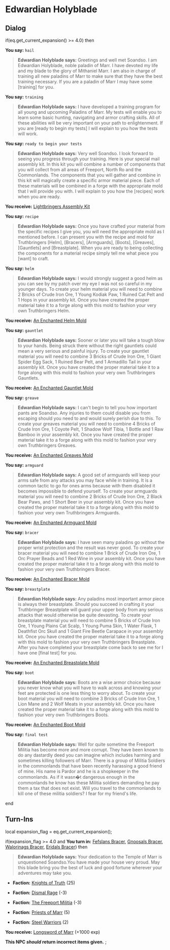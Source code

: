 # Edwardian Holyblade
## Dialog

if(eq.get_current_expansion() >= 4.0) then


**You say:** `hail`




>**Edwardian Holyblade says:** Greetings and well met Soandso. I am Edwardian Holyblade, noble paladin of Marr. I have devoted my life and my blade to the glory of Mithaniel Marr. I am also in charge of training all new paladins of Marr to make sure that they have the best training necessary. If you are a paladin of Marr I may have some [training] for you.


**You say:** `training`




>**Edwardian Holyblade says:** I have developed a training program for all young and upcoming Paladins of Marr. My tests will enable you to learn some basic hunting, navigating and armor crafting skills. All of these abilities will be very important on your path to enlightenment. If you are [ready to begin my tests] I will explain to you how the tests will work.


**You say:** `ready to begin your tests`




>**Edwardian Holyblade says:** Very well Soandso. I look forward to seeing you progress through your training. Here is your special mail assembly kit. In this kit you will combine a number of components that you will collect from all areas of Freeport, North Ro and the Commonlands. The components that you will gather and combine in this kit will magically create a specific armor material piece. Each of these materials will be combined in a forge with the appropriate mold that I will provide you with. I will explain to you how the [recipes] work when you are ready.



**You receive:**  [Lightbringers Assembly Kit](/item/17266)


**You say:** `recipe`




>**Edwardian Holyblade says:** Once you have crafted your material from the specific recipes I give you, you will need the appropriate mold as I mentioned before. I can present you with the recipe and mold for Truthbringers [Helm], [Bracers], [Armguards], [Boots], [Greaves], [Gauntlets] and [Breastplate]. When you are ready to being collecting the components for a material recipe simply tell me what piece you [want] to craft.


**You say:** `helm`




>**Edwardian Holyblade says:** I would strongly suggest a good helm as you can see by my patch over my eye I was not so careful in my younger days. To create your helm material you will need to combine 2 Bricks of Crude Iron Ore, 1 Young Kodiak Paw, 1 Ruined Cat Pelt and 1 Hops in your assembly kit. Once you have created the proper material take it to a forge along with this mold to fashion your very own Truthbringers Helm.



**You receive:**  [An Enchanted Helm Mold](/item/22610)


**You say:** `gauntlet`




>**Edwardian Holyblade says:** Sooner or later you will take a tough blow to your hands. Being struck there without the right gauntlets could mean a very serious and painful injury. To create your gauntlet material you will need to combine 3 Bricks of Crude Iron Ore, 1 Giant Spider Egg Sack, 1 Ruined Bear Pelt, and 1 Armadillo Tail in your assembly kit. Once you have created the proper material take it to a forge along with this mold to fashion your very own Truthbringers Gauntlets.



**You receive:**  [An Enchanted Gauntlet Mold](/item/22615)


**You say:** `greave`




>**Edwardian Holyblade says:** I can't begin to tell you how important pants are Soandso. Any injuries to them could disable you from escaping should you need to and would surely perish due to this. To create your greaves material you will need to combine 4 Bricks of Crude Iron Ore, 1 Coyote Pelt, 1 Shadow Wolf Tibia, 1 Bottle and 1 Raw Bamboo in your assembly kit. Once you have created the proper material take it to a forge along with this mold to fashion your very own Truthbringers Greaves.



**You receive:**  [An Enchanted Greaves Mold](/item/22614)


**You say:** `armguard`




>**Edwardian Holyblade says:** A good set of armguards will keep your arms safe from any attacks you may face while in training. It is a common tactic to go for ones arms because with them disabled it becomes impossible to defend yourself. To create your armguards material you will need to combine 2 Bricks of Crude Iron Ore, 2 Black Bear Paws, and 1 Short Beer in your assembly kit. Once you have created the proper material take it to a forge along with this mold to fashion your very own Truthbringers Armguards.



**You receive:**  [An Enchanted Armguard Mold](/item/22613)


**You say:** `bracer`




>**Edwardian Holyblade says:** I have seen many paladins go without the proper wrist protection and the result was never good. To create your bracer material you will need to combine 1 Brick of Crude Iron Ore, 1 Orc Prayer Beads and 1 Red Wine in your assembly kit. Once you have created the proper material take it to a forge along with this mold to fashion your very own Truthbringers Bracer.



**You receive:**  [An Enchanted Bracer Mold](/item/22611)


**You say:** `breastplate`




>**Edwardian Holyblade says:** Any paladins most important armor piece is always their breastplate. Should you succeed in crafting it your Truthbringer Breastplate will guard your upper body from any serious attacks that would otherwise be quite devasting. To create your breastplate material you will need to combine 5 Bricks of Crude Iron Ore, 1 Young Plains Cat Scalp, 1 Young Puma Skin, 1 Water Flask, 1 Deathfist Orc Skull and 1 Giant Fire Beetle Carapace in your assembly kit. Once you have created the proper material take it to a forge along with this mold to fashion your very own Truthbringers Breastplate. After you have completed your breastplate come back to see me for I have one [final test] for you.



**You receive:**  [An Enchanted Breastplate Mold](/item/22616)


**You say:** `boot`




>**Edwardian Holyblade says:** Boots are a wise armor choice because you never know what you will have to walk across and knowing your feet are protected is one less thing to worry about. To create your boot material you will need to combine 3 Bricks of Crude Iron Ore, 1 Lion Mane and 2 Wolf Meats in your assembly kit. Once you have created the proper material take it to a forge along with this mold to fashion your very own Truthbringers Boots.



**You receive:**  [An Enchanted Boot Mold](/item/22612)


**You say:** `final test`




>**Edwardian Holyblade says:** Well for quite sometime the Freeport Militia has become more and more corrupt. They have been known to do any dastardly deed you can imagine which includes harming and sometimes killing followers of Marr. There is a group of Militia Soldiers in the commonlands that have been recently harassing a good friend of mine. His name is Pardor and he is a shopkeeper in the commonlands. As if it wasn�t dangerous enough in the commonlands he know has these Militia soldiers demanding he pay them a tax that does not exist.  Will you travel to the commonlands to kill one of these militia soldiers? I fear for my friend's life.

end

## Turn-Ins



local expansion_flag = eq.get_current_expansion();



if(expansion_flag >= 4.0 and  **You turn in:** [Fefslans Bracer](/item/9927), [Gnoosals Bracer](/item/9928), [Walorinags Bracer](/item/9929), [Eridals Bracer](/item/9930)) then  


>**Edwardian Holyblade says:** Your dedication to the Temple of Marr is unquestioned Soandso.You have made your house very proud. May this blade bring you the best of luck and good fortune wherever your adventures may take you.


* __Faction:__ [Knights of Truth](/faction/281) (25)


* __Faction:__ [Dismal Rage](/faction/271) (-3)


* __Faction:__ [The Freeport Militia](/faction/330) (-3)


* __Faction:__ [Priests of Marr](/faction/362) (5)


* __Faction:__ [Steel Warriors](/faction/311) (2)


 **You receive:**  [Longsword of Marr](/item/9936) (+1000 exp)

**This NPC *should* return incorrect items given.**
;

